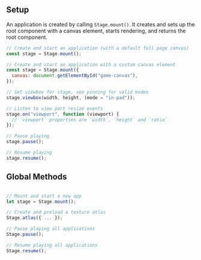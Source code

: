 ## Setup

An application is created by calling `Stage.mount()`.
It creates and sets up the root component with a canvas element, starts rendering, and returns the root component.

```javascript
// Create and start an application (with a default full page canvas)
const stage = Stage.mount();

// Create and start an application with a custom canvas element
const stage = Stage.mount({
  canvas: document.getElementById("game-canvas"),
});

// Set viewbox for stage, see pinning for valid modes
stage.viewbox(width, height, (mode = "in-pad"));

// Listen to view port resize events
stage.on("viewport", function (viewport) {
  // `viewport` properties are `width`, `height` and `ratio`
});

// Pause playing
stage.pause();

// Resume playing
stage.resume();
```

## Global Methods

```javascript

// Mount and start a new app
let stage = Stage.mount();

// Create and preload a texture atlas
Stage.atlas({ ... });

// Pause playing all applications
Stage.pause();

// Resume playing all applications
Stage.resume();
```
